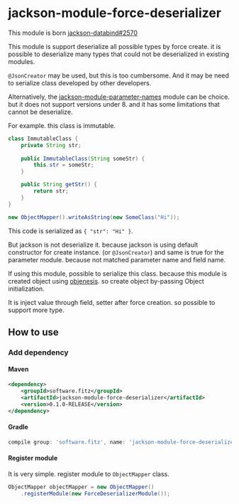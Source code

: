 # jackson-module-force-deserializer
This module is born [jackson-databind#2570](https://github.com/FasterXML/jackson-databind/issues/2570)

This module is support deserialize all possible types by force create. it is possible to deserialize many types that could not be deserialized in existing modules.

`@JsonCreator` may be used, but this is too cumbersome. And it may be need to serialize class developed by other developers.

Alternatively, the [jackson-module-parameter-names](https://github.com/FasterXML/jackson-modules-java8) module can be choice. but it does not support versions under 8. and it has some limitations that cannot be deserialize.

For example. this class is immutable.

```java
class ImmutableClass {
    private String str;
    
    public ImmutableClass(String someStr) {
        this.str = someStr;
    }

    public String getStr() {
        return str;
    }
}

new ObjectMapper().writeAsString(new SomeClass("Hi"));
```

This code is serialized as `{ "str": "Hi" }`.

But jackson is not deserialize it. because jackson is using default constructor for create instance. (or `@JsonCreator`) and same is true for the parameter module. because not matched parameter name and field name.

If using this module, possible to serialize this class. because this module is created object using [objenesis](http://objenesis.org/). so create object by-passing Object initialization.

It is inject value through field, setter after force creation. so possible to support more type.


## How to use
### Add dependency
#### Maven
```xml
<dependency>
    <groupId>software.fitz</groupId>
    <artifactId>jackson-module-force-deserializer</artifactId>
    <version>0.1.0-RELEASE</version>
</dependency>
```

#### Gradle
```groovy
compile group: 'software.fitz', name: 'jackson-module-force-deserializer', version: '0.1.0-RELEASE'
```

#### Register module
It is very simple. register module to `ObjectMapper` class.

```java
ObjectMapper objectMapper = new ObjectMapper()
    .registerModule(new ForceDeserializerModule());
```